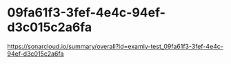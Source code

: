 # 09fa61f3-3fef-4e4c-94ef-d3c015c2a6fa
https://sonarcloud.io/summary/overall?id=examly-test_09fa61f3-3fef-4e4c-94ef-d3c015c2a6fa
